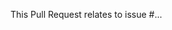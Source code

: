 <!---
IMPORTANT NOTES:
- Please do not open a pull request without first opening an associated issue.
- Please carry out all discussion in the associated issue only.
-->

This Pull Request relates to issue #...
